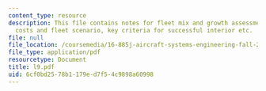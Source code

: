 ```yaml
---
content_type: resource
description: This file contains notes for fleet mix and growth assessment, airline
  costs and fleet scenario, key criteria for successful interior etc.
file: null
file_location: /coursemedia/16-885j-aircraft-systems-engineering-fall-2004/6cf0bd2578b1179ed7f54c9898a60998_l9.pdf
file_type: application/pdf
resourcetype: Document
title: l9.pdf
uid: 6cf0bd25-78b1-179e-d7f5-4c9898a60998
---
```

